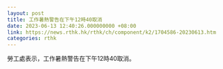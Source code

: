 ```yaml
---
layout: post
title: 工作暑熱警告在下午12時40取消
date: 2023-06-13 12:40:26.000000000 +08:00
link: https://news.rthk.hk/rthk/ch/component/k2/1704586-20230613.htm
categories: rthk
---
```


勞工處表示，工作暑熱警告在下午12時40取消。
